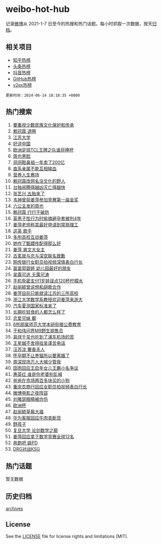 # weibo-hot-hub

记录[微博](https://www.weibo.com)从 2021-1-7 日至今的热搜和热门话题。每小时抓取一次数据，按天[归档](archives)。

## 相关项目

- [知乎热榜](https://github.com/snaildev/zhihu-hot-hub)
- [头条热榜](https://github.com/snaildev/toutiao-hot-hub)
- [抖音热榜](https://github.com/snaildev/douyin-hot-hub)
- [GitHub热榜](https://github.com/snaildev/github-hot-hub)
- [v2ex热榜](https://github.com/snaildev/v2ex-hot-hub)


`更新时间：2024-06-14 18:18:35 +0800`

## 热门搜索

1. [要重视少数民族文化保护和传承](https://m.weibo.cn/search?containerid=100103type%3D1%26t%3D10%26q%3D%23%E8%A6%81%E9%87%8D%E8%A7%86%E5%B0%91%E6%95%B0%E6%B0%91%E6%97%8F%E6%96%87%E5%8C%96%E4%BF%9D%E6%8A%A4%E5%92%8C%E4%BC%A0%E6%89%BF%23&stream_entry_id=51&isnewpage=1&extparam=seat%3D1%26stream_entry_id%3D51%26c_type%3D51%26q%3D%2523%25E8%25A6%2581%25E9%2587%258D%25E8%25A7%2586%25E5%25B0%2591%25E6%2595%25B0%25E6%25B0%2591%25E6%2597%258F%25E6%2596%2587%25E5%258C%2596%25E4%25BF%259D%25E6%258A%25A4%25E5%2592%258C%25E4%25BC%25A0%25E6%2589%25BF%2523%26cate%3D10103%26dgr%3D0%26pos%3D0%26filter_type%3Drealtimehot%26display_time%3D1718360314%26pre_seqid%3D17183603145130271857)
1. [赖冠霖 退圈](https://m.weibo.cn/search?containerid=100103type%3D1%26t%3D10%26q%3D%E8%B5%96%E5%86%A0%E9%9C%96+%E9%80%80%E5%9C%88&stream_entry_id=31&isnewpage=1&extparam=seat%3D1%26stream_entry_id%3D31%26q%3D%25E8%25B5%2596%25E5%2586%25A0%25E9%259C%2596%2520%25E9%2580%2580%25E5%259C%2588%26band_rank%3D1%26realpos%3D1%26filter_type%3Drealtimehot%26c_type%3D31%26dgr%3D0%26pos%3D0%26cate%3D5001%26flag%3D16%26lcate%3D5001%26display_time%3D1718360314%26pre_seqid%3D17183603145130271857)
1. [江苏大学](https://m.weibo.cn/search?containerid=100103type%3D1%26t%3D10%26q%3D%E6%B1%9F%E8%8B%8F%E5%A4%A7%E5%AD%A6&stream_entry_id=31&isnewpage=1&extparam=seat%3D1%26stream_entry_id%3D31%26q%3D%25E6%25B1%259F%25E8%258B%258F%25E5%25A4%25A7%25E5%25AD%25A6%26band_rank%3D2%26realpos%3D2%26filter_type%3Drealtimehot%26c_type%3D31%26dgr%3D0%26pos%3D1%26cate%3D5001%26flag%3D16%26lcate%3D5001%26display_time%3D1718360314%26pre_seqid%3D17183603145130271857)
1. [好评中国](https://m.weibo.cn/search?containerid=100103type%3D1%26t%3D10%26q%3D%23%E5%A5%BD%E8%AF%84%E4%B8%AD%E5%9B%BD%23&stream_entry_id=31&isnewpage=1&extparam=seat%3D1%26stream_entry_id%3D31%26q%3D%2523%25E5%25A5%25BD%25E8%25AF%2584%25E4%25B8%25AD%25E5%259B%25BD%2523%26band_rank%3D3%26realpos%3D3%26filter_type%3Drealtimehot%26c_type%3D31%26dgr%3D0%26pos%3D2%26cate%3D5001%26flag%3D1%26lcate%3D5001%26display_time%3D1718360314%26pre_seqid%3D17183603145130271857)
1. [欧洲足球TCL王牌之队谁将捧杯](https://m.weibo.cn/search?containerid=100103type%3D1%26t%3D10%26q%3D%23%E6%AC%A7%E6%B4%B2%E8%B6%B3%E7%90%83TCL%E7%8E%8B%E7%89%8C%E4%B9%8B%E9%98%9F%E8%B0%81%E5%B0%86%E6%8D%A7%E6%9D%AF%23&stream_entry_id=31&isnewpage=1&extparam=seat%3D1%26stream_entry_id%3D31%26q%3D%2523%25E6%25AC%25A7%25E6%25B4%25B2%25E8%25B6%25B3%25E7%2590%2583TCL%25E7%258E%258B%25E7%2589%258C%25E4%25B9%258B%25E9%2598%259F%25E8%25B0%2581%25E5%25B0%2586%25E6%258D%25A7%25E6%259D%25AF%2523%26adid%3D241643%26filter_type%3Drealtimehot%26is_ad_pos%3D1%26c_type%3D31%26dgr%3D0%26cate%3D5001%26pos%3D3%26band_rank%3D4%26topic_ad%3D1%26lcate%3D5001%26display_time%3D1718360314%26pre_seqid%3D17183603145130271857)
1. [周也黑脸](https://m.weibo.cn/search?containerid=100103type%3D1%26t%3D10%26q%3D%23%E5%91%A8%E4%B9%9F%E9%BB%91%E8%84%B8%23&stream_entry_id=31&isnewpage=1&extparam=seat%3D1%26stream_entry_id%3D31%26q%3D%2523%25E5%2591%25A8%25E4%25B9%259F%25E9%25BB%2591%25E8%2584%25B8%2523%26band_rank%3D4%26realpos%3D4%26filter_type%3Drealtimehot%26c_type%3D31%26dgr%3D0%26pos%3D4%26cate%3D5001%26flag%3D1%26lcate%3D5001%26display_time%3D1718360314%26pre_seqid%3D17183603145130271857)
1. [洞洞鞋鼻祖一年卖了200亿](https://m.weibo.cn/search?containerid=100103type%3D1%26t%3D10%26q%3D%23%E6%B4%9E%E6%B4%9E%E9%9E%8B%E9%BC%BB%E7%A5%96%E4%B8%80%E5%B9%B4%E5%8D%96%E4%BA%86200%E4%BA%BF%23&stream_entry_id=31&isnewpage=1&extparam=seat%3D1%26stream_entry_id%3D31%26q%3D%2523%25E6%25B4%259E%25E6%25B4%259E%25E9%259E%258B%25E9%25BC%25BB%25E7%25A5%2596%25E4%25B8%2580%25E5%25B9%25B4%25E5%258D%2596%25E4%25BA%2586200%25E4%25BA%25BF%2523%26band_rank%3D5%26realpos%3D5%26filter_type%3Drealtimehot%26c_type%3D31%26dgr%3D0%26pos%3D5%26cate%3D5001%26flag%3D1%26lcate%3D5001%26display_time%3D1718360314%26pre_seqid%3D17183603145130271857)
1. [直系亲属不能互相输血](https://m.weibo.cn/search?containerid=100103type%3D1%26t%3D10%26q%3D%23%E7%9B%B4%E7%B3%BB%E4%BA%B2%E5%B1%9E%E4%B8%8D%E8%83%BD%E4%BA%92%E7%9B%B8%E8%BE%93%E8%A1%80%23&stream_entry_id=31&isnewpage=1&extparam=seat%3D1%26stream_entry_id%3D31%26q%3D%2523%25E7%259B%25B4%25E7%25B3%25BB%25E4%25BA%25B2%25E5%25B1%259E%25E4%25B8%258D%25E8%2583%25BD%25E4%25BA%2592%25E7%259B%25B8%25E8%25BE%2593%25E8%25A1%2580%2523%26band_rank%3D6%26realpos%3D6%26filter_type%3Drealtimehot%26c_type%3D31%26dgr%3D0%26pos%3D6%26cate%3D5001%26flag%3D0%26lcate%3D5001%26display_time%3D1718360314%26pre_seqid%3D17183603145130271857)
1. [营养人生赛场](https://m.weibo.cn/search?containerid=100103type%3D1%26t%3D10%26q%3D%23%E8%90%A5%E5%85%BB%E4%BA%BA%E7%94%9F%E8%B5%9B%E5%9C%BA%23&stream_entry_id=31&isnewpage=1&extparam=seat%3D1%26stream_entry_id%3D31%26q%3D%2523%25E8%2590%25A5%25E5%2585%25BB%25E4%25BA%25BA%25E7%2594%259F%25E8%25B5%259B%25E5%259C%25BA%2523%26adid%3D241486%26filter_type%3Drealtimehot%26is_ad_pos%3D1%26c_type%3D31%26dgr%3D0%26cate%3D5001%26pos%3D7%26band_rank%3D7%26topic_ad%3D1%26lcate%3D5001%26display_time%3D1718360314%26pre_seqid%3D17183603145130271857)
1. [赖冠霖改网名没文化的野人](https://m.weibo.cn/search?containerid=100103type%3D1%26t%3D10%26q%3D%23%E8%B5%96%E5%86%A0%E9%9C%96%E6%94%B9%E7%BD%91%E5%90%8D%E6%B2%A1%E6%96%87%E5%8C%96%E7%9A%84%E9%87%8E%E4%BA%BA%23&stream_entry_id=31&isnewpage=1&extparam=seat%3D1%26stream_entry_id%3D31%26q%3D%2523%25E8%25B5%2596%25E5%2586%25A0%25E9%259C%2596%25E6%2594%25B9%25E7%25BD%2591%25E5%2590%258D%25E6%25B2%25A1%25E6%2596%2587%25E5%258C%2596%25E7%259A%2584%25E9%2587%258E%25E4%25BA%25BA%2523%26band_rank%3D7%26realpos%3D7%26filter_type%3Drealtimehot%26c_type%3D31%26dgr%3D0%26pos%3D8%26cate%3D5001%26flag%3D1%26lcate%3D5001%26display_time%3D1718360314%26pre_seqid%3D17183603145130271857)
1. [台独闹腾得越凶灭亡得越快](https://m.weibo.cn/search?containerid=100103type%3D1%26t%3D10%26q%3D%23%E5%8F%B0%E7%8B%AC%E9%97%B9%E8%85%BE%E5%BE%97%E8%B6%8A%E5%87%B6%E7%81%AD%E4%BA%A1%E5%BE%97%E8%B6%8A%E5%BF%AB%23&stream_entry_id=31&isnewpage=1&extparam=seat%3D1%26stream_entry_id%3D31%26q%3D%2523%25E5%258F%25B0%25E7%258B%25AC%25E9%2597%25B9%25E8%2585%25BE%25E5%25BE%2597%25E8%25B6%258A%25E5%2587%25B6%25E7%2581%25AD%25E4%25BA%25A1%25E5%25BE%2597%25E8%25B6%258A%25E5%25BF%25AB%2523%26band_rank%3D8%26realpos%3D8%26filter_type%3Drealtimehot%26c_type%3D31%26dgr%3D0%26pos%3D9%26cate%3D5001%26flag%3D1%26lcate%3D5001%26display_time%3D1718360314%26pre_seqid%3D17183603145130271857)
1. [张艺兴 五胎来了](https://m.weibo.cn/search?containerid=100103type%3D1%26t%3D10%26q%3D%E5%BC%A0%E8%89%BA%E5%85%B4+%E4%BA%94%E8%83%8E%E6%9D%A5%E4%BA%86&stream_entry_id=31&isnewpage=1&extparam=seat%3D1%26stream_entry_id%3D31%26q%3D%25E5%25BC%25A0%25E8%2589%25BA%25E5%2585%25B4%2520%25E4%25BA%2594%25E8%2583%258E%25E6%259D%25A5%25E4%25BA%2586%26band_rank%3D9%26realpos%3D9%26filter_type%3Drealtimehot%26c_type%3D31%26dgr%3D0%26pos%3D10%26cate%3D5001%26flag%3D0%26lcate%3D5001%26display_time%3D1718360314%26pre_seqid%3D17183603145130271857)
1. [韦神曾获姜萍参加竞赛第一届金奖](https://m.weibo.cn/search?containerid=100103type%3D1%26t%3D10%26q%3D%23%E9%9F%A6%E7%A5%9E%E6%9B%BE%E8%8E%B7%E5%A7%9C%E8%90%8D%E5%8F%82%E5%8A%A0%E7%AB%9E%E8%B5%9B%E7%AC%AC%E4%B8%80%E5%B1%8A%E9%87%91%E5%A5%96%23&stream_entry_id=31&isnewpage=1&extparam=seat%3D1%26stream_entry_id%3D31%26q%3D%2523%25E9%259F%25A6%25E7%25A5%259E%25E6%259B%25BE%25E8%258E%25B7%25E5%25A7%259C%25E8%2590%258D%25E5%258F%2582%25E5%258A%25A0%25E7%25AB%259E%25E8%25B5%259B%25E7%25AC%25AC%25E4%25B8%2580%25E5%25B1%258A%25E9%2587%2591%25E5%25A5%2596%2523%26band_rank%3D10%26realpos%3D10%26filter_type%3Drealtimehot%26c_type%3D31%26dgr%3D0%26pos%3D11%26cate%3D5001%26flag%3D1%26lcate%3D5001%26display_time%3D1718360314%26pre_seqid%3D17183603145130271857)
1. [六公主发的周也](https://m.weibo.cn/search?containerid=100103type%3D1%26t%3D10%26q%3D%E5%85%AD%E5%85%AC%E4%B8%BB%E5%8F%91%E7%9A%84%E5%91%A8%E4%B9%9F&stream_entry_id=31&isnewpage=1&extparam=seat%3D1%26stream_entry_id%3D31%26q%3D%25E5%2585%25AD%25E5%2585%25AC%25E4%25B8%25BB%25E5%258F%2591%25E7%259A%2584%25E5%2591%25A8%25E4%25B9%259F%26band_rank%3D11%26realpos%3D11%26filter_type%3Drealtimehot%26c_type%3D31%26dgr%3D0%26pos%3D12%26cate%3D5001%26flag%3D1%26lcate%3D5001%26display_time%3D1718360314%26pre_seqid%3D17183603145130271857)
1. [赖冠霖 行行干破防](https://m.weibo.cn/search?containerid=100103type%3D1%26t%3D10%26q%3D%E8%B5%96%E5%86%A0%E9%9C%96+%E8%A1%8C%E8%A1%8C%E5%B9%B2%E7%A0%B4%E9%98%B2&stream_entry_id=31&isnewpage=1&extparam=seat%3D1%26stream_entry_id%3D31%26q%3D%25E8%25B5%2596%25E5%2586%25A0%25E9%259C%2596%2520%25E8%25A1%258C%25E8%25A1%258C%25E5%25B9%25B2%25E7%25A0%25B4%25E9%2598%25B2%26band_rank%3D12%26realpos%3D12%26filter_type%3Drealtimehot%26c_type%3D31%26dgr%3D0%26pos%3D13%26cate%3D5001%26flag%3D1%26lcate%3D5001%26display_time%3D1718360314%26pre_seqid%3D17183603145130271857)
1. [英男子性行为时偷摘避孕套被判4年](https://m.weibo.cn/search?containerid=100103type%3D1%26t%3D10%26q%3D%23%E8%8B%B1%E7%94%B7%E5%AD%90%E6%80%A7%E8%A1%8C%E4%B8%BA%E6%97%B6%E5%81%B7%E6%91%98%E9%81%BF%E5%AD%95%E5%A5%97%E8%A2%AB%E5%88%A44%E5%B9%B4%23&stream_entry_id=31&isnewpage=1&extparam=seat%3D1%26stream_entry_id%3D31%26q%3D%2523%25E8%258B%25B1%25E7%2594%25B7%25E5%25AD%2590%25E6%2580%25A7%25E8%25A1%258C%25E4%25B8%25BA%25E6%2597%25B6%25E5%2581%25B7%25E6%2591%2598%25E9%2581%25BF%25E5%25AD%2595%25E5%25A5%2597%25E8%25A2%25AB%25E5%2588%25A44%25E5%25B9%25B4%2523%26band_rank%3D13%26realpos%3D13%26filter_type%3Drealtimehot%26c_type%3D31%26dgr%3D0%26pos%3D14%26cate%3D5001%26flag%3D0%26lcate%3D5001%26display_time%3D1718360314%26pre_seqid%3D17183603145130271857)
1. [姜萍老师称其最好申请到常熟理工](https://m.weibo.cn/search?containerid=100103type%3D1%26t%3D10%26q%3D%23%E5%A7%9C%E8%90%8D%E8%80%81%E5%B8%88%E7%A7%B0%E5%85%B6%E6%9C%80%E5%A5%BD%E7%94%B3%E8%AF%B7%E5%88%B0%E5%B8%B8%E7%86%9F%E7%90%86%E5%B7%A5%23&stream_entry_id=31&isnewpage=1&extparam=seat%3D1%26stream_entry_id%3D31%26q%3D%2523%25E5%25A7%259C%25E8%2590%258D%25E8%2580%2581%25E5%25B8%2588%25E7%25A7%25B0%25E5%2585%25B6%25E6%259C%2580%25E5%25A5%25BD%25E7%2594%25B3%25E8%25AF%25B7%25E5%2588%25B0%25E5%25B8%25B8%25E7%2586%259F%25E7%2590%2586%25E5%25B7%25A5%2523%26band_rank%3D14%26realpos%3D14%26filter_type%3Drealtimehot%26c_type%3D31%26dgr%3D0%26pos%3D15%26cate%3D5001%26flag%3D0%26lcate%3D5001%26display_time%3D1718360314%26pre_seqid%3D17183603145130271857)
1. [这英 歌手](https://m.weibo.cn/search?containerid=100103type%3D1%26t%3D10%26q%3D%E8%BF%99%E8%8B%B1+%E6%AD%8C%E6%89%8B&stream_entry_id=31&isnewpage=1&extparam=seat%3D1%26stream_entry_id%3D31%26q%3D%25E8%25BF%2599%25E8%258B%25B1%2520%25E6%25AD%258C%25E6%2589%258B%26band_rank%3D15%26realpos%3D15%26filter_type%3Drealtimehot%26c_type%3D31%26dgr%3D0%26pos%3D16%26cate%3D5001%26flag%3D0%26lcate%3D5001%26display_time%3D1718360314%26pre_seqid%3D17183603145130271857)
1. [多所高校互动姜萍](https://m.weibo.cn/search?containerid=100103type%3D1%26t%3D10%26q%3D%23%E5%A4%9A%E6%89%80%E9%AB%98%E6%A0%A1%E4%BA%92%E5%8A%A8%E5%A7%9C%E8%90%8D%23&stream_entry_id=31&isnewpage=1&extparam=seat%3D1%26stream_entry_id%3D31%26q%3D%2523%25E5%25A4%259A%25E6%2589%2580%25E9%25AB%2598%25E6%25A0%25A1%25E4%25BA%2592%25E5%258A%25A8%25E5%25A7%259C%25E8%2590%258D%2523%26band_rank%3D16%26realpos%3D16%26filter_type%3Drealtimehot%26c_type%3D31%26dgr%3D0%26pos%3D17%26cate%3D5001%26flag%3D1%26lcate%3D5001%26display_time%3D1718360314%26pre_seqid%3D17183603145130271857)
1. [她咋了甄嬛传配得那么好](https://m.weibo.cn/search?containerid=100103type%3D1%26t%3D10%26q%3D%23%E5%A5%B9%E5%92%8B%E4%BA%86%E7%94%84%E5%AC%9B%E4%BC%A0%E9%85%8D%E5%BE%97%E9%82%A3%E4%B9%88%E5%A5%BD%23&stream_entry_id=31&isnewpage=1&extparam=seat%3D1%26stream_entry_id%3D31%26q%3D%2523%25E5%25A5%25B9%25E5%2592%258B%25E4%25BA%2586%25E7%2594%2584%25E5%25AC%259B%25E4%25BC%25A0%25E9%2585%258D%25E5%25BE%2597%25E9%2582%25A3%25E4%25B9%2588%25E5%25A5%25BD%2523%26band_rank%3D17%26realpos%3D17%26filter_type%3Drealtimehot%26c_type%3D31%26dgr%3D0%26pos%3D18%26cate%3D5001%26flag%3D1%26lcate%3D5001%26display_time%3D1718360314%26pre_seqid%3D17183603145130271857)
1. [姜萍 爽文大女主](https://m.weibo.cn/search?containerid=100103type%3D1%26t%3D10%26q%3D%E5%A7%9C%E8%90%8D+%E7%88%BD%E6%96%87%E5%A4%A7%E5%A5%B3%E4%B8%BB&stream_entry_id=31&isnewpage=1&extparam=seat%3D1%26stream_entry_id%3D31%26q%3D%25E5%25A7%259C%25E8%2590%258D%2520%25E7%2588%25BD%25E6%2596%2587%25E5%25A4%25A7%25E5%25A5%25B3%25E4%25B8%25BB%26band_rank%3D18%26realpos%3D18%26filter_type%3Drealtimehot%26c_type%3D31%26dgr%3D0%26pos%3D19%26cate%3D5001%26flag%3D0%26lcate%3D5001%26display_time%3D1718360314%26pre_seqid%3D17183603145130271857)
1. [古茗就与恋与深空联名致歉](https://m.weibo.cn/search?containerid=100103type%3D1%26t%3D10%26q%3D%23%E5%8F%A4%E8%8C%97%E5%B0%B1%E4%B8%8E%E6%81%8B%E4%B8%8E%E6%B7%B1%E7%A9%BA%E8%81%94%E5%90%8D%E8%87%B4%E6%AD%89%23&stream_entry_id=31&isnewpage=1&extparam=seat%3D1%26stream_entry_id%3D31%26q%3D%2523%25E5%258F%25A4%25E8%258C%2597%25E5%25B0%25B1%25E4%25B8%258E%25E6%2581%258B%25E4%25B8%258E%25E6%25B7%25B1%25E7%25A9%25BA%25E8%2581%2594%25E5%2590%258D%25E8%2587%25B4%25E6%25AD%2589%2523%26band_rank%3D19%26realpos%3D19%26filter_type%3Drealtimehot%26c_type%3D31%26dgr%3D0%26pos%3D20%26cate%3D5001%26flag%3D0%26lcate%3D5001%26display_time%3D1718360314%26pre_seqid%3D17183603145130271857)
1. [网传银行女职员拍视频深情表白行长](https://m.weibo.cn/search?containerid=100103type%3D1%26t%3D10%26q%3D%23%E7%BD%91%E4%BC%A0%E9%93%B6%E8%A1%8C%E5%A5%B3%E8%81%8C%E5%91%98%E6%8B%8D%E8%A7%86%E9%A2%91%E6%B7%B1%E6%83%85%E8%A1%A8%E7%99%BD%E8%A1%8C%E9%95%BF%23&stream_entry_id=31&isnewpage=1&extparam=seat%3D1%26stream_entry_id%3D31%26q%3D%2523%25E7%25BD%2591%25E4%25BC%25A0%25E9%2593%25B6%25E8%25A1%258C%25E5%25A5%25B3%25E8%2581%258C%25E5%2591%2598%25E6%258B%258D%25E8%25A7%2586%25E9%25A2%2591%25E6%25B7%25B1%25E6%2583%2585%25E8%25A1%25A8%25E7%2599%25BD%25E8%25A1%258C%25E9%2595%25BF%2523%26band_rank%3D20%26realpos%3D20%26filter_type%3Drealtimehot%26c_type%3D31%26dgr%3D0%26pos%3D21%26cate%3D5001%26flag%3D0%26lcate%3D5001%26display_time%3D1718360314%26pre_seqid%3D17183603145130271857)
1. [苗苗郭碧婷 幼儿园最好的朋友](https://m.weibo.cn/search?containerid=100103type%3D1%26t%3D10%26q%3D%E8%8B%97%E8%8B%97%E9%83%AD%E7%A2%A7%E5%A9%B7+%E5%B9%BC%E5%84%BF%E5%9B%AD%E6%9C%80%E5%A5%BD%E7%9A%84%E6%9C%8B%E5%8F%8B&stream_entry_id=31&isnewpage=1&extparam=seat%3D1%26stream_entry_id%3D31%26q%3D%25E8%258B%2597%25E8%258B%2597%25E9%2583%25AD%25E7%25A2%25A7%25E5%25A9%25B7%2520%25E5%25B9%25BC%25E5%2584%25BF%25E5%259B%25AD%25E6%259C%2580%25E5%25A5%25BD%25E7%259A%2584%25E6%259C%258B%25E5%258F%258B%26band_rank%3D21%26realpos%3D21%26filter_type%3Drealtimehot%26c_type%3D31%26dgr%3D0%26pos%3D22%26cate%3D5001%26flag%3D0%26lcate%3D5001%26display_time%3D1718360314%26pre_seqid%3D17183603145130271857)
1. [吴露可逃 无露可涛](https://m.weibo.cn/search?containerid=100103type%3D1%26t%3D10%26q%3D%E5%90%B4%E9%9C%B2%E5%8F%AF%E9%80%83+%E6%97%A0%E9%9C%B2%E5%8F%AF%E6%B6%9B&stream_entry_id=31&isnewpage=1&extparam=seat%3D1%26stream_entry_id%3D31%26q%3D%25E5%2590%25B4%25E9%259C%25B2%25E5%258F%25AF%25E9%2580%2583%2520%25E6%2597%25A0%25E9%259C%25B2%25E5%258F%25AF%25E6%25B6%259B%26band_rank%3D22%26realpos%3D22%26filter_type%3Drealtimehot%26c_type%3D31%26dgr%3D0%26pos%3D23%26cate%3D5001%26flag%3D0%26lcate%3D5001%26display_time%3D1718360314%26pre_seqid%3D17183603145130271857)
1. [手机免密支付1岁娃误点120杯柠檬水](https://m.weibo.cn/search?containerid=100103type%3D1%26t%3D10%26q%3D%23%E6%89%8B%E6%9C%BA%E5%85%8D%E5%AF%86%E6%94%AF%E4%BB%981%E5%B2%81%E5%A8%83%E8%AF%AF%E7%82%B9120%E6%9D%AF%E6%9F%A0%E6%AA%AC%E6%B0%B4%23&stream_entry_id=31&isnewpage=1&extparam=seat%3D1%26stream_entry_id%3D31%26q%3D%2523%25E6%2589%258B%25E6%259C%25BA%25E5%2585%258D%25E5%25AF%2586%25E6%2594%25AF%25E4%25BB%25981%25E5%25B2%2581%25E5%25A8%2583%25E8%25AF%25AF%25E7%2582%25B9120%25E6%259D%25AF%25E6%259F%25A0%25E6%25AA%25AC%25E6%25B0%25B4%2523%26band_rank%3D23%26realpos%3D23%26filter_type%3Drealtimehot%26c_type%3D31%26dgr%3D0%26pos%3D24%26cate%3D5001%26flag%3D0%26lcate%3D5001%26display_time%3D1718360314%26pre_seqid%3D17183603145130271857)
1. [赵丽颖曾说想和胡歌合作](https://m.weibo.cn/search?containerid=100103type%3D1%26t%3D10%26q%3D%23%E8%B5%B5%E4%B8%BD%E9%A2%96%E6%9B%BE%E8%AF%B4%E6%83%B3%E5%92%8C%E8%83%A1%E6%AD%8C%E5%90%88%E4%BD%9C%23&stream_entry_id=31&isnewpage=1&extparam=seat%3D1%26stream_entry_id%3D31%26q%3D%2523%25E8%25B5%25B5%25E4%25B8%25BD%25E9%25A2%2596%25E6%259B%25BE%25E8%25AF%25B4%25E6%2583%25B3%25E5%2592%258C%25E8%2583%25A1%25E6%25AD%258C%25E5%2590%2588%25E4%25BD%259C%2523%26band_rank%3D24%26realpos%3D24%26filter_type%3Drealtimehot%26c_type%3D31%26dgr%3D0%26pos%3D25%26cate%3D5001%26flag%3D1%26lcate%3D5001%26display_time%3D1718360314%26pre_seqid%3D17183603145130271857)
1. [姜萍目前只能就读江苏的三所高校](https://m.weibo.cn/search?containerid=100103type%3D1%26t%3D10%26q%3D%23%E5%A7%9C%E8%90%8D%E7%9B%AE%E5%89%8D%E5%8F%AA%E8%83%BD%E5%B0%B1%E8%AF%BB%E6%B1%9F%E8%8B%8F%E7%9A%84%E4%B8%89%E6%89%80%E9%AB%98%E6%A0%A1%23&stream_entry_id=31&isnewpage=1&extparam=seat%3D1%26stream_entry_id%3D31%26q%3D%2523%25E5%25A7%259C%25E8%2590%258D%25E7%259B%25AE%25E5%2589%258D%25E5%258F%25AA%25E8%2583%25BD%25E5%25B0%25B1%25E8%25AF%25BB%25E6%25B1%259F%25E8%258B%258F%25E7%259A%2584%25E4%25B8%2589%25E6%2589%2580%25E9%25AB%2598%25E6%25A0%25A1%2523%26band_rank%3D25%26realpos%3D25%26filter_type%3Drealtimehot%26c_type%3D31%26dgr%3D0%26pos%3D26%26cate%3D5001%26flag%3D1%26lcate%3D5001%26display_time%3D1718360314%26pre_seqid%3D17183603145130271857)
1. [浙江大学数学系教授欢迎姜萍来浙大](https://m.weibo.cn/search?containerid=100103type%3D1%26t%3D10%26q%3D%23%E6%B5%99%E6%B1%9F%E5%A4%A7%E5%AD%A6%E6%95%B0%E5%AD%A6%E7%B3%BB%E6%95%99%E6%8E%88%E6%AC%A2%E8%BF%8E%E5%A7%9C%E8%90%8D%E6%9D%A5%E6%B5%99%E5%A4%A7%23&stream_entry_id=31&isnewpage=1&extparam=seat%3D1%26stream_entry_id%3D31%26q%3D%2523%25E6%25B5%2599%25E6%25B1%259F%25E5%25A4%25A7%25E5%25AD%25A6%25E6%2595%25B0%25E5%25AD%25A6%25E7%25B3%25BB%25E6%2595%2599%25E6%258E%2588%25E6%25AC%25A2%25E8%25BF%258E%25E5%25A7%259C%25E8%2590%258D%25E6%259D%25A5%25E6%25B5%2599%25E5%25A4%25A7%2523%26band_rank%3D26%26realpos%3D26%26filter_type%3Drealtimehot%26c_type%3D31%26dgr%3D0%26pos%3D27%26cate%3D5001%26flag%3D1%26lcate%3D5001%26display_time%3D1718360314%26pre_seqid%3D17183603145130271857)
1. [汽车夏测国家标准来了](https://m.weibo.cn/search?containerid=100103type%3D1%26t%3D10%26q%3D%23%E6%B1%BD%E8%BD%A6%E5%A4%8F%E6%B5%8B%E5%9B%BD%E5%AE%B6%E6%A0%87%E5%87%86%E6%9D%A5%E4%BA%86%23&stream_entry_id=31&isnewpage=1&extparam=seat%3D1%26stream_entry_id%3D31%26q%3D%2523%25E6%25B1%25BD%25E8%25BD%25A6%25E5%25A4%258F%25E6%25B5%258B%25E5%259B%25BD%25E5%25AE%25B6%25E6%25A0%2587%25E5%2587%2586%25E6%259D%25A5%25E4%25BA%2586%2523%26band_rank%3D27%26realpos%3D27%26filter_type%3Drealtimehot%26c_type%3D31%26dgr%3D0%26flag%3D0%26pos%3D28%26cate%3D5001%26adid%3D241680%26lcate%3D5001%26display_time%3D1718360314%26pre_seqid%3D17183603145130271857)
1. [长期吃轻食的人都怎么样了](https://m.weibo.cn/search?containerid=100103type%3D1%26t%3D10%26q%3D%23%E9%95%BF%E6%9C%9F%E5%90%83%E8%BD%BB%E9%A3%9F%E7%9A%84%E4%BA%BA%E9%83%BD%E6%80%8E%E4%B9%88%E6%A0%B7%E4%BA%86%23&stream_entry_id=31&isnewpage=1&extparam=seat%3D1%26stream_entry_id%3D31%26q%3D%2523%25E9%2595%25BF%25E6%259C%259F%25E5%2590%2583%25E8%25BD%25BB%25E9%25A3%259F%25E7%259A%2584%25E4%25BA%25BA%25E9%2583%25BD%25E6%2580%258E%25E4%25B9%2588%25E6%25A0%25B7%25E4%25BA%2586%2523%26band_rank%3D28%26realpos%3D28%26filter_type%3Drealtimehot%26c_type%3D31%26dgr%3D0%26pos%3D29%26cate%3D5001%26flag%3D0%26lcate%3D5001%26display_time%3D1718360314%26pre_seqid%3D17183603145130271857)
1. [恋爱兄妹 癫](https://m.weibo.cn/search?containerid=100103type%3D1%26t%3D10%26q%3D%E6%81%8B%E7%88%B1%E5%85%84%E5%A6%B9+%E7%99%AB&stream_entry_id=31&isnewpage=1&extparam=seat%3D1%26stream_entry_id%3D31%26q%3D%25E6%2581%258B%25E7%2588%25B1%25E5%2585%2584%25E5%25A6%25B9%2520%25E7%2599%25AB%26band_rank%3D29%26realpos%3D29%26filter_type%3Drealtimehot%26c_type%3D31%26dgr%3D0%26pos%3D30%26cate%3D5001%26flag%3D0%26lcate%3D5001%26display_time%3D1718360314%26pre_seqid%3D17183603145130271857)
1. [6所部属师范大学本研衔接公费教育](https://m.weibo.cn/search?containerid=100103type%3D1%26t%3D10%26q%3D%236%E6%89%80%E9%83%A8%E5%B1%9E%E5%B8%88%E8%8C%83%E5%A4%A7%E5%AD%A6%E6%9C%AC%E7%A0%94%E8%A1%94%E6%8E%A5%E5%85%AC%E8%B4%B9%E6%95%99%E8%82%B2%23&stream_entry_id=31&isnewpage=1&extparam=seat%3D1%26stream_entry_id%3D31%26q%3D%25236%25E6%2589%2580%25E9%2583%25A8%25E5%25B1%259E%25E5%25B8%2588%25E8%258C%2583%25E5%25A4%25A7%25E5%25AD%25A6%25E6%259C%25AC%25E7%25A0%2594%25E8%25A1%2594%25E6%258E%25A5%25E5%2585%25AC%25E8%25B4%25B9%25E6%2595%2599%25E8%2582%25B2%2523%26band_rank%3D30%26realpos%3D30%26filter_type%3Drealtimehot%26c_type%3D31%26dgr%3D0%26pos%3D31%26cate%3D5001%26flag%3D1%26lcate%3D5001%26display_time%3D1718360314%26pre_seqid%3D17183603145130271857)
1. [于和伟问界M9野生销售员](https://m.weibo.cn/search?containerid=100103type%3D1%26t%3D10%26q%3D%23%E4%BA%8E%E5%92%8C%E4%BC%9F%E9%97%AE%E7%95%8CM9%E9%87%8E%E7%94%9F%E9%94%80%E5%94%AE%E5%91%98%23&stream_entry_id=31&isnewpage=1&extparam=seat%3D1%26stream_entry_id%3D31%26q%3D%2523%25E4%25BA%258E%25E5%2592%258C%25E4%25BC%259F%25E9%2597%25AE%25E7%2595%258CM9%25E9%2587%258E%25E7%2594%259F%25E9%2594%2580%25E5%2594%25AE%25E5%2591%2598%2523%26band_rank%3D31%26realpos%3D31%26filter_type%3Drealtimehot%26c_type%3D31%26dgr%3D0%26flag%3D0%26pos%3D32%26cate%3D5001%26adid%3D241456%26lcate%3D5001%26display_time%3D1718360314%26pre_seqid%3D17183603145130271857)
1. [易烊千玺也吃到了浦东机场的苦](https://m.weibo.cn/search?containerid=100103type%3D1%26t%3D10%26q%3D%23%E6%98%93%E7%83%8A%E5%8D%83%E7%8E%BA%E4%B9%9F%E5%90%83%E5%88%B0%E4%BA%86%E6%B5%A6%E4%B8%9C%E6%9C%BA%E5%9C%BA%E7%9A%84%E8%8B%A6%23&stream_entry_id=31&isnewpage=1&extparam=seat%3D1%26stream_entry_id%3D31%26q%3D%2523%25E6%2598%2593%25E7%2583%258A%25E5%258D%2583%25E7%258E%25BA%25E4%25B9%259F%25E5%2590%2583%25E5%2588%25B0%25E4%25BA%2586%25E6%25B5%25A6%25E4%25B8%259C%25E6%259C%25BA%25E5%259C%25BA%25E7%259A%2584%25E8%258B%25A6%2523%26band_rank%3D32%26realpos%3D32%26filter_type%3Drealtimehot%26c_type%3D31%26dgr%3D0%26pos%3D33%26cate%3D5001%26flag%3D1%26lcate%3D5001%26display_time%3D1718360314%26pre_seqid%3D17183603145130271857)
1. [王星越不舍得挂吴谨言电话](https://m.weibo.cn/search?containerid=100103type%3D1%26t%3D10%26q%3D%23%E7%8E%8B%E6%98%9F%E8%B6%8A%E4%B8%8D%E8%88%8D%E5%BE%97%E6%8C%82%E5%90%B4%E8%B0%A8%E8%A8%80%E7%94%B5%E8%AF%9D%23&stream_entry_id=31&isnewpage=1&extparam=seat%3D1%26stream_entry_id%3D31%26q%3D%2523%25E7%258E%258B%25E6%2598%259F%25E8%25B6%258A%25E4%25B8%258D%25E8%2588%258D%25E5%25BE%2597%25E6%258C%2582%25E5%2590%25B4%25E8%25B0%25A8%25E8%25A8%2580%25E7%2594%25B5%25E8%25AF%259D%2523%26band_rank%3D33%26realpos%3D33%26filter_type%3Drealtimehot%26c_type%3D31%26dgr%3D0%26pos%3D34%26cate%3D5001%26flag%3D0%26lcate%3D5001%26display_time%3D1718360314%26pre_seqid%3D17183603145130271857)
1. [汪苏泷 奢香夫人](https://m.weibo.cn/search?containerid=100103type%3D1%26t%3D10%26q%3D%E6%B1%AA%E8%8B%8F%E6%B3%B7+%E5%A5%A2%E9%A6%99%E5%A4%AB%E4%BA%BA&stream_entry_id=31&isnewpage=1&extparam=seat%3D1%26stream_entry_id%3D31%26q%3D%25E6%25B1%25AA%25E8%258B%258F%25E6%25B3%25B7%2520%25E5%25A5%25A2%25E9%25A6%2599%25E5%25A4%25AB%25E4%25BA%25BA%26band_rank%3D34%26realpos%3D34%26filter_type%3Drealtimehot%26c_type%3D31%26dgr%3D0%26pos%3D35%26cate%3D5001%26flag%3D0%26lcate%3D5001%26display_time%3D1718360314%26pre_seqid%3D17183603145130271857)
1. [怀孕期不让养猫所以要离婚了](https://m.weibo.cn/search?containerid=100103type%3D1%26t%3D10%26q%3D%23%E6%80%80%E5%AD%95%E6%9C%9F%E4%B8%8D%E8%AE%A9%E5%85%BB%E7%8C%AB%E6%89%80%E4%BB%A5%E8%A6%81%E7%A6%BB%E5%A9%9A%E4%BA%86%23&stream_entry_id=31&isnewpage=1&extparam=seat%3D1%26stream_entry_id%3D31%26q%3D%2523%25E6%2580%2580%25E5%25AD%2595%25E6%259C%259F%25E4%25B8%258D%25E8%25AE%25A9%25E5%2585%25BB%25E7%258C%25AB%25E6%2589%2580%25E4%25BB%25A5%25E8%25A6%2581%25E7%25A6%25BB%25E5%25A9%259A%25E4%25BA%2586%2523%26band_rank%3D35%26realpos%3D35%26filter_type%3Drealtimehot%26c_type%3D31%26dgr%3D0%26pos%3D36%26cate%3D5001%26flag%3D1%26lcate%3D5001%26display_time%3D1718360314%26pre_seqid%3D17183603145130271857)
1. [周深现场万人大喊少管我](https://m.weibo.cn/search?containerid=100103type%3D1%26t%3D10%26q%3D%E5%91%A8%E6%B7%B1%E7%8E%B0%E5%9C%BA%E4%B8%87%E4%BA%BA%E5%A4%A7%E5%96%8A%E5%B0%91%E7%AE%A1%E6%88%91&stream_entry_id=31&isnewpage=1&extparam=seat%3D1%26stream_entry_id%3D31%26q%3D%25E5%2591%25A8%25E6%25B7%25B1%25E7%258E%25B0%25E5%259C%25BA%25E4%25B8%2587%25E4%25BA%25BA%25E5%25A4%25A7%25E5%2596%258A%25E5%25B0%2591%25E7%25AE%25A1%25E6%2588%2591%26band_rank%3D36%26realpos%3D36%26filter_type%3Drealtimehot%26c_type%3D31%26dgr%3D0%26pos%3D37%26cate%3D5001%26flag%3D1%26lcate%3D5001%26display_time%3D1718360314%26pre_seqid%3D17183603145130271857)
1. [田雨回应王启年女儿王霸小名争议](https://m.weibo.cn/search?containerid=100103type%3D1%26t%3D10%26q%3D%23%E7%94%B0%E9%9B%A8%E5%9B%9E%E5%BA%94%E7%8E%8B%E5%90%AF%E5%B9%B4%E5%A5%B3%E5%84%BF%E7%8E%8B%E9%9C%B8%E5%B0%8F%E5%90%8D%E4%BA%89%E8%AE%AE%23&stream_entry_id=31&isnewpage=1&extparam=seat%3D1%26stream_entry_id%3D31%26q%3D%2523%25E7%2594%25B0%25E9%259B%25A8%25E5%259B%259E%25E5%25BA%2594%25E7%258E%258B%25E5%2590%25AF%25E5%25B9%25B4%25E5%25A5%25B3%25E5%2584%25BF%25E7%258E%258B%25E9%259C%25B8%25E5%25B0%258F%25E5%2590%258D%25E4%25BA%2589%25E8%25AE%25AE%2523%26band_rank%3D37%26realpos%3D37%26filter_type%3Drealtimehot%26c_type%3D31%26dgr%3D0%26pos%3D38%26cate%3D5001%26flag%3D1%26lcate%3D5001%26display_time%3D1718360314%26pre_seqid%3D17183603145130271857)
1. [惠英红 谁是你老婆别乱喊](https://m.weibo.cn/search?containerid=100103type%3D1%26t%3D10%26q%3D%E6%83%A0%E8%8B%B1%E7%BA%A2+%E8%B0%81%E6%98%AF%E4%BD%A0%E8%80%81%E5%A9%86%E5%88%AB%E4%B9%B1%E5%96%8A&stream_entry_id=31&isnewpage=1&extparam=seat%3D1%26stream_entry_id%3D31%26q%3D%25E6%2583%25A0%25E8%258B%25B1%25E7%25BA%25A2%2520%25E8%25B0%2581%25E6%2598%25AF%25E4%25BD%25A0%25E8%2580%2581%25E5%25A9%2586%25E5%2588%25AB%25E4%25B9%25B1%25E5%2596%258A%26band_rank%3D38%26realpos%3D38%26filter_type%3Drealtimehot%26c_type%3D31%26dgr%3D0%26pos%3D39%26cate%3D5001%26flag%3D1%26lcate%3D5001%26display_time%3D1718360314%26pre_seqid%3D17183603145130271857)
1. [爸爸在市场两百多块买的小狗](https://m.weibo.cn/search?containerid=100103type%3D1%26t%3D10%26q%3D%23%E7%88%B8%E7%88%B8%E5%9C%A8%E5%B8%82%E5%9C%BA%E4%B8%A4%E7%99%BE%E5%A4%9A%E5%9D%97%E4%B9%B0%E7%9A%84%E5%B0%8F%E7%8B%97%23&stream_entry_id=31&isnewpage=1&extparam=seat%3D1%26stream_entry_id%3D31%26q%3D%2523%25E7%2588%25B8%25E7%2588%25B8%25E5%259C%25A8%25E5%25B8%2582%25E5%259C%25BA%25E4%25B8%25A4%25E7%2599%25BE%25E5%25A4%259A%25E5%259D%2597%25E4%25B9%25B0%25E7%259A%2584%25E5%25B0%258F%25E7%258B%2597%2523%26band_rank%3D39%26realpos%3D39%26filter_type%3Drealtimehot%26c_type%3D31%26dgr%3D0%26pos%3D40%26cate%3D5001%26flag%3D1%26lcate%3D5001%26display_time%3D1718360314%26pre_seqid%3D17183603145130271857)
1. [重庆农商行回应女职员拍视频表白行长](https://m.weibo.cn/search?containerid=100103type%3D1%26t%3D10%26q%3D%23%E9%87%8D%E5%BA%86%E5%86%9C%E5%95%86%E8%A1%8C%E5%9B%9E%E5%BA%94%E5%A5%B3%E8%81%8C%E5%91%98%E6%8B%8D%E8%A7%86%E9%A2%91%E8%A1%A8%E7%99%BD%E8%A1%8C%E9%95%BF%23&stream_entry_id=31&isnewpage=1&extparam=seat%3D1%26stream_entry_id%3D31%26q%3D%2523%25E9%2587%258D%25E5%25BA%2586%25E5%2586%259C%25E5%2595%2586%25E8%25A1%258C%25E5%259B%259E%25E5%25BA%2594%25E5%25A5%25B3%25E8%2581%258C%25E5%2591%2598%25E6%258B%258D%25E8%25A7%2586%25E9%25A2%2591%25E8%25A1%25A8%25E7%2599%25BD%25E8%25A1%258C%25E9%2595%25BF%2523%26band_rank%3D40%26realpos%3D40%26filter_type%3Drealtimehot%26c_type%3D31%26dgr%3D0%26pos%3D41%26cate%3D5001%26flag%3D1%26lcate%3D5001%26display_time%3D1718360314%26pre_seqid%3D17183603145130271857)
1. [微博电影之夜阵容](https://m.weibo.cn/search?containerid=100103type%3D1%26t%3D10%26q%3D%E5%BE%AE%E5%8D%9A%E7%94%B5%E5%BD%B1%E4%B9%8B%E5%A4%9C%E9%98%B5%E5%AE%B9&stream_entry_id=31&isnewpage=1&extparam=seat%3D1%26stream_entry_id%3D31%26q%3D%25E5%25BE%25AE%25E5%258D%259A%25E7%2594%25B5%25E5%25BD%25B1%25E4%25B9%258B%25E5%25A4%259C%25E9%2598%25B5%25E5%25AE%25B9%26band_rank%3D41%26realpos%3D41%26filter_type%3Drealtimehot%26c_type%3D31%26dgr%3D0%26pos%3D42%26cate%3D5001%26flag%3D1%26lcate%3D5001%26display_time%3D1718360314%26pre_seqid%3D17183603145130271857)
1. [刘雅瑟眼睛被炸伤](https://m.weibo.cn/search?containerid=100103type%3D1%26t%3D10%26q%3D%23%E5%88%98%E9%9B%85%E7%91%9F%E7%9C%BC%E7%9D%9B%E8%A2%AB%E7%82%B8%E4%BC%A4%23&stream_entry_id=31&isnewpage=1&extparam=seat%3D1%26stream_entry_id%3D31%26q%3D%2523%25E5%2588%2598%25E9%259B%2585%25E7%2591%259F%25E7%259C%25BC%25E7%259D%259B%25E8%25A2%25AB%25E7%2582%25B8%25E4%25BC%25A4%2523%26band_rank%3D42%26realpos%3D42%26filter_type%3Drealtimehot%26c_type%3D31%26dgr%3D0%26pos%3D43%26cate%3D5001%26flag%3D0%26lcate%3D5001%26display_time%3D1718360314%26pre_seqid%3D17183603145130271857)
1. [欧洲杯](https://m.weibo.cn/search?containerid=100103type%3D1%26t%3D10%26q%3D%E6%AC%A7%E6%B4%B2%E6%9D%AF&stream_entry_id=31&isnewpage=1&extparam=seat%3D1%26stream_entry_id%3D31%26q%3D%25E6%25AC%25A7%25E6%25B4%25B2%25E6%259D%25AF%26band_rank%3D43%26realpos%3D43%26filter_type%3Drealtimehot%26c_type%3D31%26dgr%3D0%26pos%3D44%26cate%3D5001%26flag%3D0%26lcate%3D5001%26display_time%3D1718360314%26pre_seqid%3D17183603145130271857)
1. [赵丽颖草莓大福](https://m.weibo.cn/search?containerid=100103type%3D1%26t%3D10%26q%3D%23%E8%B5%B5%E4%B8%BD%E9%A2%96%E8%8D%89%E8%8E%93%E5%A4%A7%E7%A6%8F%23&stream_entry_id=31&isnewpage=1&extparam=seat%3D1%26stream_entry_id%3D31%26q%3D%2523%25E8%25B5%25B5%25E4%25B8%25BD%25E9%25A2%2596%25E8%258D%2589%25E8%258E%2593%25E5%25A4%25A7%25E7%25A6%258F%2523%26band_rank%3D44%26realpos%3D44%26filter_type%3Drealtimehot%26c_type%3D31%26dgr%3D0%26pos%3D45%26cate%3D5001%26flag%3D0%26lcate%3D5001%26display_time%3D1718360314%26pre_seqid%3D17183603145130271857)
1. [华为客服回应牛肉卖断货](https://m.weibo.cn/search?containerid=100103type%3D1%26t%3D10%26q%3D%23%E5%8D%8E%E4%B8%BA%E5%AE%A2%E6%9C%8D%E5%9B%9E%E5%BA%94%E7%89%9B%E8%82%89%E5%8D%96%E6%96%AD%E8%B4%A7%23&stream_entry_id=31&isnewpage=1&extparam=seat%3D1%26stream_entry_id%3D31%26q%3D%2523%25E5%258D%258E%25E4%25B8%25BA%25E5%25AE%25A2%25E6%259C%258D%25E5%259B%259E%25E5%25BA%2594%25E7%2589%259B%25E8%2582%2589%25E5%258D%2596%25E6%2596%25AD%25E8%25B4%25A7%2523%26band_rank%3D45%26realpos%3D45%26filter_type%3Drealtimehot%26c_type%3D31%26dgr%3D0%26pos%3D46%26cate%3D5001%26flag%3D1%26lcate%3D5001%26display_time%3D1718360314%26pre_seqid%3D17183603145130271857)
1. [野孩子](https://m.weibo.cn/search?containerid=100103type%3D1%26t%3D10%26q%3D%E9%87%8E%E5%AD%A9%E5%AD%90&stream_entry_id=31&isnewpage=1&extparam=seat%3D1%26stream_entry_id%3D31%26q%3D%25E9%2587%258E%25E5%25AD%25A9%25E5%25AD%2590%26band_rank%3D46%26realpos%3D46%26filter_type%3Drealtimehot%26c_type%3D31%26dgr%3D0%26pos%3D47%26cate%3D5001%26flag%3D1%26lcate%3D5001%26display_time%3D1718360314%26pre_seqid%3D17183603145130271857)
1. [复旦大学 论剑数学之巅](https://m.weibo.cn/search?containerid=100103type%3D1%26t%3D10%26q%3D%E5%A4%8D%E6%97%A6%E5%A4%A7%E5%AD%A6+%E8%AE%BA%E5%89%91%E6%95%B0%E5%AD%A6%E4%B9%8B%E5%B7%85&stream_entry_id=31&isnewpage=1&extparam=seat%3D1%26stream_entry_id%3D31%26q%3D%25E5%25A4%258D%25E6%2597%25A6%25E5%25A4%25A7%25E5%25AD%25A6%2520%25E8%25AE%25BA%25E5%2589%2591%25E6%2595%25B0%25E5%25AD%25A6%25E4%25B9%258B%25E5%25B7%2585%26band_rank%3D47%26realpos%3D47%26filter_type%3Drealtimehot%26c_type%3D31%26dgr%3D0%26pos%3D48%26cate%3D5001%26flag%3D1%26lcate%3D5001%26display_time%3D1718360314%26pre_seqid%3D17183603145130271857)
1. [姜萍回应拿下数学竞赛全球12名](https://m.weibo.cn/search?containerid=100103type%3D1%26t%3D10%26q%3D%23%E5%A7%9C%E8%90%8D%E5%9B%9E%E5%BA%94%E6%8B%BF%E4%B8%8B%E6%95%B0%E5%AD%A6%E7%AB%9E%E8%B5%9B%E5%85%A8%E7%90%8312%E5%90%8D%23&stream_entry_id=31&isnewpage=1&extparam=seat%3D1%26stream_entry_id%3D31%26q%3D%2523%25E5%25A7%259C%25E8%2590%258D%25E5%259B%259E%25E5%25BA%2594%25E6%258B%25BF%25E4%25B8%258B%25E6%2595%25B0%25E5%25AD%25A6%25E7%25AB%259E%25E8%25B5%259B%25E5%2585%25A8%25E7%2590%258312%25E5%2590%258D%2523%26band_rank%3D48%26realpos%3D48%26filter_type%3Drealtimehot%26c_type%3D31%26dgr%3D0%26pos%3D49%26cate%3D5001%26flag%3D32768%26lcate%3D5001%26display_time%3D1718360314%26pre_seqid%3D17183603145130271857)
1. [奔跑吧 姚PD](https://m.weibo.cn/search?containerid=100103type%3D1%26t%3D10%26q%3D%E5%A5%94%E8%B7%91%E5%90%A7+%E5%A7%9APD&stream_entry_id=31&isnewpage=1&extparam=seat%3D1%26stream_entry_id%3D31%26q%3D%25E5%25A5%2594%25E8%25B7%2591%25E5%2590%25A7%2520%25E5%25A7%259APD%26band_rank%3D49%26realpos%3D49%26filter_type%3Drealtimehot%26c_type%3D31%26dgr%3D0%26pos%3D50%26cate%3D5001%26flag%3D0%26lcate%3D5001%26display_time%3D1718360314%26pre_seqid%3D17183603145130271857)
1. [DRG对战KSG](https://m.weibo.cn/search?containerid=100103type%3D1%26t%3D10%26q%3D%23DRG%E5%AF%B9%E6%88%98KSG%23&stream_entry_id=31&isnewpage=1&extparam=seat%3D1%26stream_entry_id%3D31%26q%3D%2523DRG%25E5%25AF%25B9%25E6%2588%2598KSG%2523%26band_rank%3D50%26realpos%3D50%26filter_type%3Drealtimehot%26c_type%3D31%26dgr%3D0%26pos%3D51%26cate%3D5001%26flag%3D1%26lcate%3D5001%26display_time%3D1718360314%26pre_seqid%3D17183603145130271857)

## 热门话题

暂无数据

## 历史归档

[archives](archives)

## License

See the [LICENSE](LICENSE) file for license rights and limitations (MIT).
